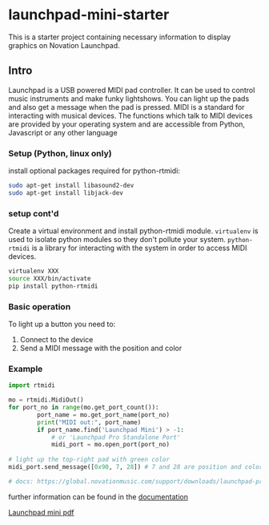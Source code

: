 # launchpad-mini-starter

This is a starter project containing necessary information to display graphics on Novation Launchpad.

## Intro
Launchpad is a USB powered MIDI pad controller. It can be used to control music instruments and make funky lightshows.
You can light up the pads and also get a message when the pad is pressed.
MIDI is a standard for interacting with musical devices. The functions which talk to MIDI devices are provided by your operating system and are accessible from Python, Javascript or any other language

### Setup (Python, linux only)
install optional packages required for python-rtmidi:
````bash
sudo apt-get install libasound2-dev
sudo apt-get install libjack-dev
````
### setup cont'd
Create a virtual environment and install python-rtmidi module. `virtualenv` is used to isolate python modules so they don't pollute your system. `python-rtmidi` is a library for interacting with the system  in order to access MIDI devices.   
````bash
virtualenv XXX
source XXX/bin/activate
pip install python-rtmidi
````

### Basic operation
To light up a button you need to:
1. Connect to the device
2. Send a MIDI message with the position and color


### Example
````python
import rtmidi

mo = rtmidi.MidiOut()
for port_no in range(mo.get_port_count()):
        port_name = mo.get_port_name(port_no)
        print("MIDI out:", port_name)
        if port_name.find('Launchpad Mini') > -1: 
            # or 'Launchpad Pro Standalone Port'
            midi_port = mo.open_port(port_no)
            
# light up the top-right pad with green color 
midi_port.send_message([0x90, 7, 28]) # 7 and 28 are position and color, taken from the docs

# docs: https://global.novationmusic.com/support/downloads/launchpad-programmers-reference-guide
````

further information can be found in the [documentation](https://global.novationmusic.com/support/downloads/launchpad-programmers-reference-guide)

[Launchpad mini pdf](https://github.com/Granjow/launchpad-mini/blob/master/doc/launchpad-programmers-reference.pdf)
